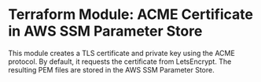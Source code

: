 # Terraform Module: ACME Certificate in AWS SSM Parameter Store

This module creates a TLS certificate and private key using the ACME protocol. By default, it requests the certificate from LetsEncrypt. The resulting PEM files are stored in the AWS SSM Parameter Store.
